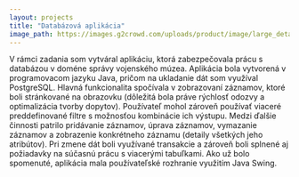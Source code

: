 ```yaml
---
layout: projects
title: "Databázová aplikácia"
image_path: https://images.g2crowd.com/uploads/product/image/large_detail/large_detail_1489695931/postgresql.png
---
```


V rámci zadania som vytváral aplikáciu, ktorá zabezpečovala prácu s databázou v doméne správy vojenského múzea. Aplikácia bola vytvorená v programovacom jazyku Java, pričom na ukladanie dát som využíval PostgreSQL. Hlavná funkcionalita spočívala v zobrazovaní záznamov, ktoré boli stránkované na obrazovku (dôležitá bola práve rýchlosť odozvy a optimalizácia tvorby dopytov). Používateľ mohol zároveň používať viaceré preddefinované filtre s možnosťou kombinácie ich výstupu. Medzi ďalšie činnosti patrilo pridávanie záznamov, úprava záznamov, vymazanie záznamov a zobrazenie konkrétneho záznamu (detaily všetkých jeho atribútov). Pri zmene dát boli využívané transakcie a zároveň boli splnené aj požiadavky na súčasnú prácu s viacerými tabuľkami. Ako už bolo spomenuté, aplikácia mala používateľské rozhranie využitím Java Swing.
